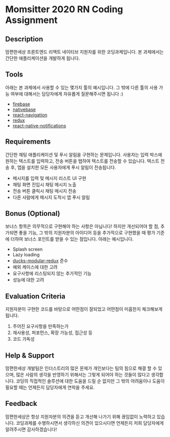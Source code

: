 # Momsitter 2020 RN Coding Assignment

## Description

맘편한세상 프론트엔드 리액트 네이티브 지원자를 위한 코딩과제입니다. 본 과제에서는 간단한 애플리케이션을 개발하게 됩니다.

## Tools

아래는 본 과제에서 사용할 수 있는 몇가지 툴의 예시입니다.
그 밖에 다른 툴의 사용 가능 여부에 대해서는 담당자에게 자유롭게 질문해주시면 됩니다 :)

* [firebase](https://firebase.google.com/?hl=ko)
* [nativebase](https://nativebase.io/)
* [react-navigation](https://reactnavigation.org/)
* [redux](https://redux.js.org/)
* [react-native-notifications](https://github.com/wix/react-native-notifications)

## Requirements

간단한 채팅 애플리케이션 및 푸시 알림을 구현하는 문제입니다.
사용자는 입력 박스에 원하는 텍스트를 입력하고, 전송 버튼을 탭하여 텍스트를 전송할 수 있습니다.
텍스트 전송 후, 앱을 설치한 모든 사용자에게 푸시 알림이 전송됩니다.

* 메시지를 입력 및 메시지 리스트 UI 구현
* 채팅 화면 진입시 채팅 메시지 노출
* 전송 버튼 클릭시 채팅 메시지 전송
* 다른 사람에게 메시지 도착시 앱 푸시 알림

## Bonus (Optional)

보너스 항목은 의무적으로 구현해야 하는 사항은 아닙니다!
하지만 개선되어야 할 점, 추가되면 좋을 기능, 그 밖의 지원자분의 아이디어 등을 추가적으로 구현했을 때
평가 기준에 더하여 보너스 포인트를 받을 수 있는 점입니다. 아래는 예시입니다.

* Splash screen
* Lazy loading
* [ducks-modular-redux](https://github.com/JisuPark/ducks-modular-redux) 준수
* 예외 케이스에 대한 고려
* 요구사항에 리스팅되지 않는 추가적인 기능
* 성능에 대한 고려

## Evaluation Criteria

지원자분이 구현한 코드를 바탕으로 어떤점이 잘되었고 어떤점이 미흡한지 체크해보게 됩니다.

1. 주어진 요구사항을 만족하는가
2. 재사용성, 퍼포먼스, 확장 가능성, 접근성 등
3. 코드 가독성

## Help & Support

맘편한세상 개발팀은 인더스트리의 많은 문제가 개인보다는 팀의 힘으로 해결 할 수 있으며,
많은 사람의 생각을 반영하기 위해서는 그렇게 되어야 하는 것들이 많다고 생각합니다.
코딩의 직접적인 솔루션에 대한 도움을 드릴 순 없지만
그 밖의 어려움이나 도움이 필요할 때는 언제든지 담당자에게 연락을 주세요.

## Feedback

맘편한세상은 항상 지원자분의 의견을 듣고 개선해 나가기 위해 끊임없이 노력하고 있습니다.
코딩과제를 수행하시면서 생각하신 의견이 있으시다면 언제든지 저희 담당자에게 알려주시면 감사하겠습니다!
